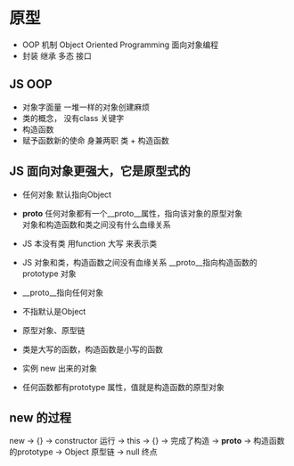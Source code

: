 # 原型
- OOP 机制  Object Oriented Programming 面向对象编程
- 封装 继承 多态 接口 

## JS OOP
- 对象字面量  一堆一样的对象创建麻烦
- 类的概念， 没有class 关键字
- 构造函数
- 赋予函数新的使命 身兼两职
  类 + 构造函数



## JS 面向对象更强大，它是原型式的
- 任何对象 默认指向Object 
- __proto__ 
  任何对象都有一个__proto__属性，指向该对象的原型对象  
  对象和构造函数和类之间没有什么血缘关系

- JS 本没有类
  用function 大写 来表示类
- JS 对象和类，构造函数之间没有血缘关系
  __proto__指向构造函数的prototype 对象
- __proto__指向任何对象
- 不指默认是Object
- 原型对象、原型链
- 类是大写的函数，构造函数是小写的函数
- 实例 new 出来的对象
- 任何函数都有prototype 属性，值就是构造函数的原型对象

## new 的过程
new -> {} -> constructor 运行 -> this -> {} -> 完成了构造
-> __proto__ -> 构造函数的prototype -> Object  原型链 -> null 终点
